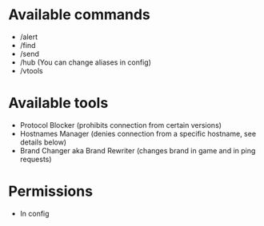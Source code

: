 # Available commands
- /alert
- /find
- /send
- /hub (You can change aliases in config)
- /vtools
# Available tools
- Protocol Blocker (prohibits connection from certain versions)
- Hostnames Manager (denies connection from a specific hostname, see details below)
- Brand Changer aka Brand Rewriter (changes brand in game and in ping requests)
# Permissions
- In config
